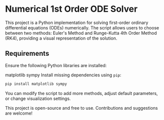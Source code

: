 # Numerical 1st Order ODE Solver

This project is a Python implementation for solving first-order ordinary differential equations (ODEs) numerically. The script allows users to choose between two methods: Euler's Method and Runge-Kutta 4th Order Method (RK4), providing a visual representation of the solution.

## Requirements

Ensure the following Python libraries are installed:

matplotlib
sympy
Install missing dependencies using `pip`:
```bash
pip install matplotlib sympy
```

You can modify the script to add more methods, adjust default parameters, or change visualization settings.

This project is open-source and free to use. Contributions and suggestions are welcome!

